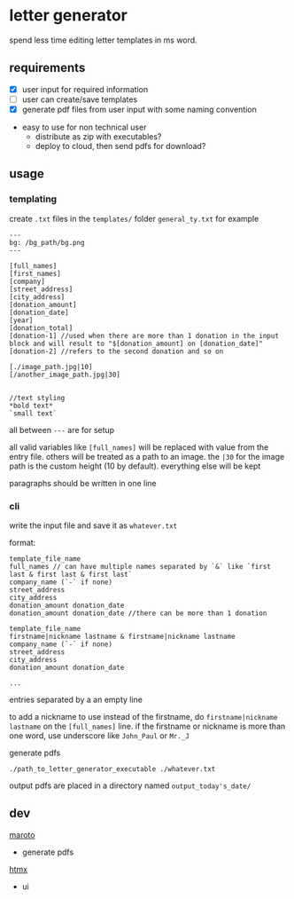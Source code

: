# letter generator
spend less time editing letter templates in ms word.

## requirements

- [x] user input for required information
- [ ] user can create/save templates
- [x] generate pdf files from user input with some naming convention

- easy to use for non technical user
    - distribute as zip with executables?
    - deploy to cloud, then send pdfs for download?

## usage

### templating
create `.txt` files in the `templates/` folder
`general_ty.txt` for example
```
---
bg: /bg_path/bg.png
---

[full_names] 
[first_names]
[company]
[street_address]
[city_address]
[donation_amount]
[donation_date]
[year]
[donation_total]
[donation-1] //used when there are more than 1 donation in the input block and will result to "$[donation_amount] on [donation_date]"
[donation-2] //refers to the second donation and so on

[./image_path.jpg|10]
[/another_image_path.jpg|30]


//text styling
*bold text*
`small text`
```
all between `---` are for setup

all valid variables like `[full_names]` will be replaced with value from the entry
file. others will be treated as a path to an image. the `|30` for the image path
is the custom height (10 by default). everything else will be kept

paragraphs should be written in one line

### cli
write the input file and save it as `whatever.txt`

format:
```
template_file_name
full_names // can have multiple names separated by `&` like `first last & first last & first last`
company_name (`-` if none)
street_address
city_address
donation_amount donation_date
donation_amount donation_date //there can be more than 1 donation

template_file_name
firstname|nickname lastname & firstname|nickname lastname 
company_name (`-` if none)
street_address
city_address
donation_amount donation_date

...
```
entries separated by a an empty line

to add a nickname to use instead of the firstname, do `firstname|nickname
lastname` on the `[full_names]` line. if the firstname or nickname is more than
one word, use underscore like `John_Paul` or `Mr._J`

generate pdfs
```
./path_to_letter_generator_executable ./whatever.txt
```

output pdfs are placed in a directory named `output_today's_date/`

## dev

[maroto](https://github.com/johnfercher/maroto)
- generate pdfs

[htmx](https://htmx.org/)
- ui

